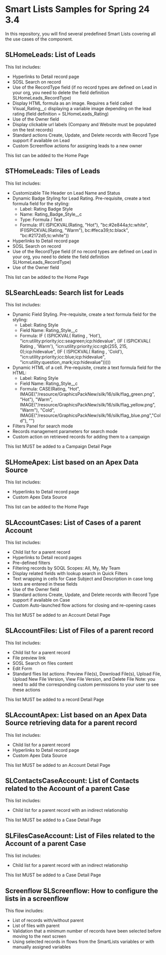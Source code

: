 # Smart Lists Samples for Spring 24 3.4

In this repository, you will find several predefined Smart Lists covering all the use cases of the component.

## SLHomeLeads: List of Leads

This list includes:
- Hyperlinks to Detail record page
- SOSL Search on record
- Use of the RecordType field (if no record types are defined on Lead in your org, you need to delete the field definition SLHomeLeads_RecordType)
- Display HTML formula as an image. Requires a field called Visual_Rating__c displaying a variable image depending on the lead rating (field definition = SLHomeLeads_Rating)
- Use of the Owner field
- Display clickable url labels (Company and Website must be populated on the test records)
- Standard actions Create, Update, and Delete records with Record Type support if available on Lead
- Custom Screenflow actions for assigning leads to a new owner

This list can be added to the Home Page

## STHomeLeads: Tiles of Leads

This list includes:
- Customizable Tile Header on Lead Name and Status
- Dynamic Badge Styling for Lead Rating. Pre-requisite, create a text formula field for the styling:
    - Label: Rating Badge Style
    - Name: Rating_Badge_Style__c
    - Type: Formula / Text
    - Formula:  IF( ISPICKVAL(Rating, "Hot"), "bc:#2e844a;tc:white", 
                IF(ISPICKVAL(Rating, "Warm"), bc:#feca39;tc:black",
                "bc:#2172d5;tc:white"))
- Hyperlinks to Detail record page
- SOSL Search on record
- Use of the RecordType field (if no record types are defined on Lead in your org, you need to delete the field definition SLHomeLeads_RecordType)
- Use of the Owner field

This list can be added to the Home Page

## SLSearchLeads: Search list for Leads

This list includes:
- Dynamic Field Styling. Pre-requisite, create a text formula field for the styling:
    - Label: Rating Style
    - Field Name: Rating_Style__c
    - Formula: 
            IF ( ISPICKVAL( Rating , 'Hot'), "icn:utility:priority;icc:seagreen;icp:hidevalue",
            (IF ( ISPICKVAL( Rating , 'Warm'), "icn:utility:priority;icc:rgb(255, 215, 0);icp:hidevalue", 
            (IF ( ISPICKVAL( Rating , 'Cold'), "icn:utility:priority;icc:blue;icp:hidevalue",
                "icn:utility:question_mark;icp:hidevalue")))))
- Dynamic HTML of a cell. Pre-requisite, create a text formula field for the HTML:
    - Label: Rating Style
    - Field Name: Rating_Style__c
    - Formula:
           CASE(Rating,
            "Hot", IMAGE("/resource/GraphicsPackNew/silk/16/silk/flag_green.png", "Hot"),
            "Warm", IMAGE("/resource/GraphicsPackNew/silk/16/silk/flag_yellow.png", "Warm"),
            "Cold", IMAGE("/resource/GraphicsPackNew/silk/16/silk/flag_blue.png","Cold"), "")
- Filters Panel for search mode
- Records management parameters for search mode
- Custom action on retrieved records for adding them to a campaign

This list MUST be added to a Campaign Detail Page

## SLHomeApex: List based on an Apex Data Source

This list includes:
- Hyperlinks to Detail record page
- Custom Apex Data Source

This list can be added to the Home Page

## SLAccountCases: List of Cases of a parent Account

This list includes:
- Child list for a parent record
- Hyperlinks to Detail record pages
- Pre-defined filters
- Filtering records by SOQL Scopes: All, My, My Team
- Display related fields with lookup search in Quick Filters
- Text wrapping in cells for Case Subject and Description in case long texts are entered in these fields
- Use of the Owner field
- Standard actions Create, Update, and Delete records with Record Type support if available on Case
- Custom Auto-launched flow actions for closing and re-opening cases

This list MUST be added to an Account Detail Page

## SLAccountFiles: List of Files of a parent record

This list includes:
- Child list for a parent record
- File preview link
- SOSL Search on files content
- Edit Form
- Standard flies list actions: Preview File(s), Download File(s), Upload File, Upload New File Version, 
    View File Version, and Delete File
    Note: you need to add the corresponding custom permissions to your user to see these actions

This list MUST be added to a record Detail Page

## 	SLAccountApex: List based on an Apex Data Source retrieving data for a parent record

This list includes:
- Child list for a parent record
- Hyperlinks to Detail record page
- Custom Apex Data Source

This list MUST be added to an Account Detail Page

## SLContactsCaseAccount: List of Contacts related to the Account of a parent Case

This list includes:
- Child list for a parent record with an indirect relationship

This list MUST be added to a Case Detail Page

## SLFilesCaseAccount: List of Files related to the Account of a parent Case

This list includes:
- Child list for a parent record with an indirect relationship

This list MUST be added to a Case Detail Page

## Screenflow SLScreenflow: How to configure the lists in a screenflow

This flow includes:
- List of records with/without parent
- List of files with parent
- Validation that a minimum number of records have been selected before moving to the next screen
- Using selected records in flows from the SmartLists variables or with manually assigned variables